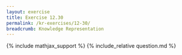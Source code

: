```yaml
---
layout: exercise
title: Exercise 12.30
permalink: /kr-exercises/12-30/
breadcrumb: Knowledge Representation
---
```


{% include mathjax_support %}
{% include_relative question.md %}
